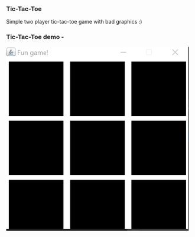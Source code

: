 ### Tic-Tac-Toe
Simple two player tic-tac-toe game with bad graphics :)

### Tic-Tac-Toe demo - 
![Tic-Tac-Toe demo](https://github.com/nirmitleo/Tic-Tac-Toe/blob/master/Tic%20Tac%20Toe.gif)

